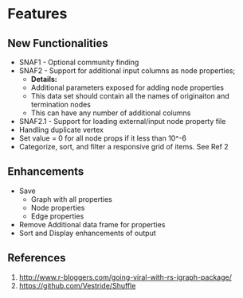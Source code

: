Features
========================================================

New Functionalities
-------------------
  * SNAF1 - Optional community finding
  * SNAF2 - Support for additional input columns as node properties;
    - __Details:__
    - Additional parameters exposed for adding node properties
    - This data set should contain all the names of originaiton and termination nodes
    - This can have any number of additional columns
  * SNAF2.1 - Support for loading external/input node property file  
  * Handling duplicate vertex
  * Set value = 0 for all node props if it less than 10^-6
  * Categorize, sort, and filter a responsive grid of items. See Ref 2

Enhancements
------------
  * Save
    * Graph with all properties
    * Node properties
    * Edge properties
  * Remove Additional data frame for properties
  * Sort and Display enhancements of output
  
References
----------
  1) http://www.r-bloggers.com/going-viral-with-rs-igraph-package/
  2) https://github.com/Vestride/Shuffle

